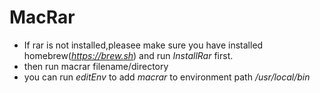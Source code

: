 # MacRar
- If rar is not installed,pleasee make sure you have installed homebrew(*https://brew.sh*) and run *InstallRar* first.
- then run macrar filename/directory
- you can run *editEnv* to add *macrar* to environment path */usr/local/bin*





